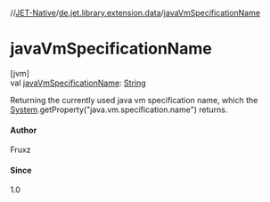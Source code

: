 //[JET-Native](../../index.md)/[de.jet.library.extension.data](index.md)/[javaVmSpecificationName](java-vm-specification-name.md)

# javaVmSpecificationName

[jvm]\
val [javaVmSpecificationName](java-vm-specification-name.md): [String](https://kotlinlang.org/api/latest/jvm/stdlib/kotlin/-string/index.html)

Returning the currently used java vm specification name, which the [System](https://docs.oracle.com/javase/8/docs/api/java/lang/System.html).getProperty("java.vm.specification.name") returns.

#### Author

Fruxz

#### Since

1.0
